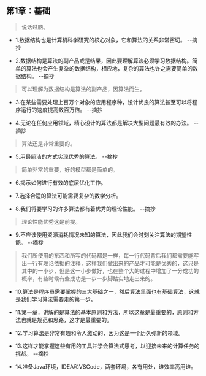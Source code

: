 ## 第1章：基础

>说话过脑。

- 1.数据结构也是计算机科学研究的核心对象，它和算法的关系非常密切。 --摘抄

- 2.数据结构是算法的副产品或是结果，因此要理解算法必须学习数据结构。简单的算法也会产生复杂的数据结构，相应地，复杂的算法也许之需要简单的数据结构。 --摘抄

>可以理解为数据结构是算法的副产品，因算法而生。

- 3.在某些需要处理上百万个对象的应用程序种，设计优良的算法甚至可以将程序运行的速度提高数百万倍。 --摘抄

- 4.无论在任何应用领域，精心设计的算法都是解决大型问题最有效的办法。 --摘抄

>算法还是非常重要的。

- 5.用最简洁的方式实现优秀的算法。 --摘抄

>简单非常的重要，好的模型都是简单的。

- 6.揭示如何进行有效的底层优化工作。

- 7.选择合适的算法可能需要复杂的数学分析。

- 8.我们将要学习的许多算法都有着优秀的理论性能。 --摘抄

>理论性能优秀这是前提。

- 9.不应该使用资源消耗情况未知的算法，因此我们会时刻关注算法的期望性能。 --摘抄

>我们所使用的东西和所写的代码都是一样，每一行代码背后我们都需要能写出一行有理论依据的注释，这样我们做出来的产品才可能是优秀的，这只是其中的一小步，但是这一小步做好，也在整个大的过程中增加了一分成功的概率，有些时候有些成功是一步一步脚踏实地走出来的。

- 10.算法是程序员需要掌握的三大基础之一，然后算法里面也有基础算法，这就是我们学习算法需要走的第一步。

- 11.第一章，讲解的是算法的基本原则和方法，所以这章是最重要的，原则和方法也就是规范和思路，这才是最重要的。

- 12.学习算法是非常有趣和令人激动的，因为这是一个历久弥新的领域。

- 13.这样才能掌握这些有用的工具并学会算法式思考，以迎接未来的计算任务的挑战。 --摘抄

- 14.准备Java环境，IDEA和VSCode，两套环境，各有用处，谁效率高用谁。